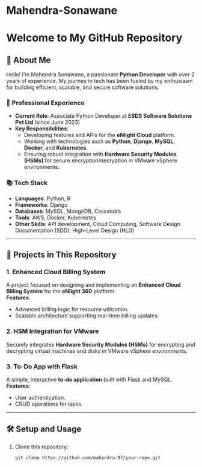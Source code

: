 # Mahendra-Sonawane
# Welcome to My GitHub Repository

## 👋 About Me
Hello! I'm Mahendra Sonawane, a passionate **Python Developer** with over 2 years of experience. My journey in tech has been fueled by my enthusiasm for building efficient, scalable, and secure software solutions.

### 💼 Professional Experience
- **Current Role**: Associate Python Developer at **ESDS Software Solutions Pvt Ltd** (since June 2023)
- **Key Responsibilities**:
  - Developing features and APIs for the **eNlight Cloud** platform.
  - Working with technologies such as **Python**, **Django**, **MySQL**, **Docker**, and **Kubernetes**.
  - Ensuring robust integration with **Hardware Security Modules (HSMs)** for secure encryption/decryption in VMware vSphere environments.

### 📚 Tech Stack
- **Languages**: Python, R
- **Frameworks**: Django
- **Databases**: MySQL, MongoDB, Cassandra
- **Tools**: AWS, Docker, Kubernetes
- **Other Skills**: API development, Cloud Computing, Software Design Documentation (SDD), High-Level Design (HLD)

---

## 📂 Projects in This Repository
### 1. **Enhanced Cloud Billing System**  
A project focused on designing and implementing an **Enhanced Cloud Billing System** for the **eNlight 360** platform.  
**Features**:
- Advanced billing logic for resource utilization.
- Scalable architecture supporting real-time billing updates.

### 2. **HSM Integration for VMware**  
Securely integrates **Hardware Security Modules (HSMs)** for encrypting and decrypting virtual machines and disks in VMware vSphere environments.

### 3. **To-Do App with Flask**  
A simple, interactive **to-do application** built with Flask and MySQL.  
**Features**:
- User authentication.
- CRUD operations for tasks.

---

## 🛠️ Setup and Usage
1. Clone this repository:  
   ```bash
   git clone https://github.com/mahendra-97/your-repo.git
